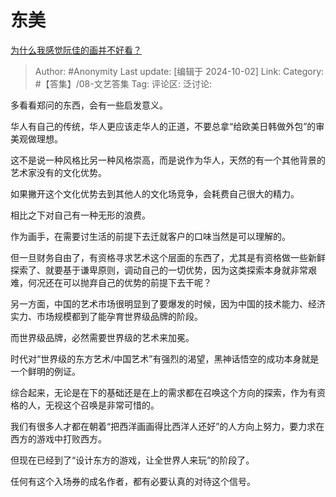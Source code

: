 # 东美
[为什么我感觉阮佳的画并不好看？](https://www.zhihu.com/question/403488300/answer/4003587261)

> Author: #Anonymity
> Last update: [编辑于 2024-10-02]
> Link:
> Category: #【答集】/08-文艺答集 
> Tag: 
> 评论区:
> 泛讨论:

多看看郑问的东西，会有一些启发意义。

华人有自己的传统，华人更应该走华人的正道，不要总拿“给欧美日韩做外包”的审美观做理想。

这不是说一种风格比另一种风格崇高，而是说作为华人，天然的有一个其他背景的艺术家没有的文化优势。

如果撇开这个文化优势去到其他人的文化场竞争，会耗费自己很大的精力。

相比之下对自己有一种无形的浪费。

作为画手，在需要讨生活的前提下去迁就客户的口味当然是可以理解的。

但一旦财务自由了，有资格寻求艺术这个层面的东西了，尤其是有资格做一些新鲜探索了、就要基于谦卑原则，调动自己的一切优势，因为这类探索本身就非常艰难，何况还在可以抛弃自己的优势的前提下去干呢？

另一方面，中国的艺术市场很明显到了要爆发的时候，因为中国的技术能力、经济实力、市场规模都到了能孕育世界级品牌的阶段。

而世界级品牌，必然需要世界级的艺术来加冕。

时代对“世界级的东方艺术/中国艺术”有强烈的渴望，黑神话悟空的成功本身就是一个鲜明的例证。

综合起来，无论是在下的基础还是在上的需求都在召唤这个方向的探索，作为有资格的人，无视这个召唤是非常可惜的。

我们有很多人才都在朝着“把西洋画画得比西洋人还好”的人方向上努力，要力求在西方的游戏中打败西方。

但现在已经到了“设计东方的游戏，让全世界人来玩”的阶段了。

任何有这个入场券的成名作者，都有必要认真的对待这个信号。